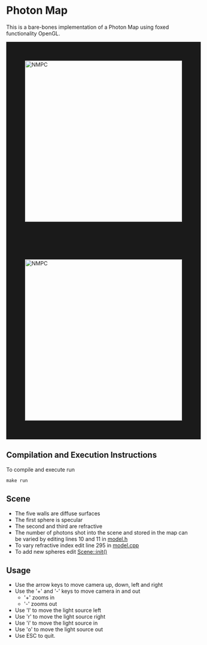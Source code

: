# Photon Map
This is a bare-bones implementation of a Photon Map using foxed functionality OpenGL. 
<p align="left">
<img src="https://github.com/acvictor/Photon-map/blob/master/Images/8.png" alt="NMPC" width="420" height="430" border="50" /></a> 
<img src="https://github.com/acvictor/Photon-map/blob/master/Images/14.png" alt="NMPC" width="420" height="430" border="50" /></a>
</p>


## Compilation and Execution Instructions
 To compile and execute run
 ```
 make run
 ```

## Scene
 * The five walls are diffuse surfaces
 * The first sphere is specular
 * The second and third are refractive
 * The number of photons shot into the scene and stored in the map can be varied by editing lines 10 and 11 in [model.h](include/model.h)
 * To vary refractive index edit line 295 in [model.cpp](source/model.cpp)
 * To add new spheres edit [Scene::init()](source/model.cpp)

## Usage 
 * Use the arrow keys to move camera up, down, left and right
 * Use the '+' and '-' keys to move camera in and out
	* '+' zooms in
	* '-' zooms out
 * Use 'l' to move the light source left
 * Use 'r' to move the light source right
 * Use 'i' to move the light source in
 * Use 'o' to move the light source out
 * Use ESC to quit.


